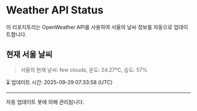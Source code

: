 
# Weather API Status

이 리포지토리는 OpenWeather API를 사용하여 서울의 날씨 정보를 자동으로 업데이트합니다.

## 현재 서울 날씨
> 서울의 현재 날씨: few clouds, 온도: 24.27°C, 습도: 57%

⏳ 업데이트 시간: 2025-09-29 07:33:58 (UTC)

---
자동 업데이트 봇에 의해 관리됩니다.
